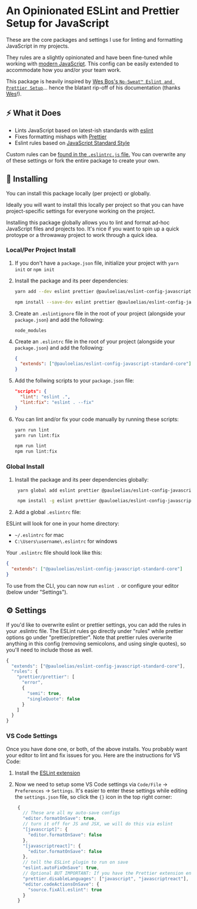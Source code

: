 # An Opinionated ESLint and Prettier Setup for JavaScript

These are the core packages and settings I use for linting and formatting JavaScript in my projects.

They rules are a slightly opinionated and have been fine-tuned while working with [modern JavaScript](https://javascript.info). This config can be easily extended to accommodate how you and/or your team work.

This package is heavily inspired by [Wes Bos's `No-Sweat™ Eslint and Prettier Setup`](https://github.com/wesbos/eslint-config-wesbos/)... hence the blatant rip-off of his documentation (thanks [Wes](https://twitter.com/wesbos)!).

## ⚡️ What it Does

- Lints JavaScript based on latest-ish standards with [eslint](https://eslint.org/)
- Fixes formatting mishaps with [Prettier](https://prettier.io/)
- Eslint rules based on [JavaScript Standard Style](https://standardjs.com/)

Custom rules can be [found in the `.eslintrc.js` file.](.eslintrc.js) You can overwrite any of these settings or fork the entire package to create your own.

## 💾 Installing

You can install this package locally (per project) or globally.

Ideally you will want to install this locally per project so that you can have project-specific settings for everyone working on the project.

Installing this package globally allows you to lint and format ad-hoc JavaScript files and projects too. It's nice if you want to spin up a quick protoype or a throwaway project to work through a quick idea.

### Local/Per Project Install

1.  If you don't have a `package.json` file, initialize your project with `yarn init` or `npm init`

1.  Install the package and its peer dependencies:
    <!-- prettier-ignore -->
    ```sh
    yarn add --dev eslint prettier @pauloelias/eslint-config-javascript-standard-core
    ```

    <!-- prettier-ignore -->
    ```sh
    npm install --save-dev eslint prettier @pauloelias/eslint-config-javascript-standard-core
    ```

1.  Create an `.eslintignore` file in the root of your project (alongside your `package.json`) and add the following:
    <!-- prettier-ignore -->
    ```
    node_modules
    ```

1.  Create an `.eslintrc` file in the root of your project (alongside your `package.json`) and add the following:
    <!-- prettier-ignore -->
    ```json
    {
      "extends": ["@pauloelias/eslint-config-javascript-standard-core"]
    }
    ```

1.  Add the follwing scripts to your `package.json` file:
    <!-- prettier-ignore -->
    ```json
    "scripts": {
      "lint": "eslint .",
      "lint:fix": "eslint . --fix"
    }
    ```

1.  You can lint and/or fix your code manually by running these scripts:
    <!-- prettier-ignore -->
    ```sh
    yarn run lint
    yarn run lint:fix
    ```
    <!-- prettier-ignore -->
    ```sh
    npm run lint
    npm run lint:fix
    ```

### Global Install

1. Install the package and its peer dependencies globally:
   <!-- prettier-ignore -->
   ```sh
    yarn global add eslint prettier @pauloelias/eslint-config-javascript-standard-core
    ```

   <!-- prettier-ignore -->
   ```sh
    npm install -g eslint prettier @pauloelias/eslint-config-javascript-standard-core
    ```

1. Add a global `.eslintrc` file:

ESLint will look for one in your home directory:

- `~/.eslintrc` for mac
- `C:\Users\username\.eslintrc` for windows

Your `.eslintrc` file should look like this:

```json
{
  "extends": ["@pauloelias/eslint-config-javascript-standard-core"]
}
```

To use from the CLI, you can now run `eslint .` or configure your editor (below under "Settings").

## ⚙️ Settings

If you'd like to overwrite eslint or prettier settings, you can add the rules in your .eslintrc file. The ESLint rules go directly under "rules" while prettier options go under "prettier/prettier". Note that prettier rules overwrite anything in this config (removing semicolons, and using single quotes), so you'll need to include those as well.

<!-- prettier-ignore -->
```js
{
  "extends": ["@pauloelias/eslint-config-javascript-standard-core"],
  "rules": {
    "prettier/prettier": [
      "error",
      {
        "semi": true,
        "singleQuote": false
      }
    ]
  }
}
```

### VS Code Settings

Once you have done one, or both, of the above installs. You probably want your editor to lint and fix issues for you. Here are the instructions for VS Code:

1. Install the [ESLint extension](https://marketplace.visualstudio.com/items?itemName=dbaeumer.vscode-eslint)

1. Now we need to setup some VS Code settings via `Code/File` → `Preferences` → `Settings`. It's easier to enter these settings while editing the `settings.json` file, so click the `{}` icon in the top right corner:
   <!-- prettier-ignore -->
   ```js
    {
      // These are all my auto-save configs
      "editor.formatOnSave": true,
      // turn it off for JS and JSX, we will do this via eslint
      "[javascript]": {
        "editor.formatOnSave": false
      },
      "[javascriptreact]": {
        "editor.formatOnSave": false
      },
      // tell the ESLint plugin to run on save
      "eslint.autoFixOnSave": true,
      // Optional BUT IMPORTANT: If you have the Prettier extension enabled for other languages like CSS and HTML, turn it off for JS since we are doing it through Eslint already
      "prettier.disableLanguages": ["javascript", "javascriptreact"],
      "editor.codeActionsOnSave": {
        "source.fixAll.eslint": true
      }
    }
    ```
